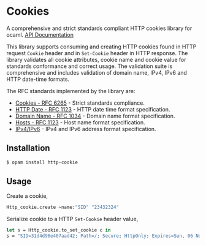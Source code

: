 # Cookies

A comprehensive and strict standards compliant HTTP cookies library for ocaml. [API Documentation](https://lemaetech.co.uk/http-cookie/http-cookie/Http_cookie/index.html)

This library supports consuming and creating HTTP cookies found in HTTP request `Cookie` header and in `Set-Cookie` header in HTTP response. The library validates all cookie attributes, cookie name and cookie value for standards conformance and correct usage. The validation suite is comprehensive and includes validation of domain name, IPv4, IPv6 and HTTP date-time formats.

The RFC standards implemented by the library are:
- [Cookies - RFC 6265](https://tools.ietf.org/html/rfc6265) - Strict standards compliance. 
- [HTTP Date - RFC 1123](https://datatracker.ietf.org/doc/html/rfc1123) - HTTP date time format specification.
- [Domain Name - RFC 1034](https://datatracker.ietf.org/doc/html/rfc1034#section-3.5) - Domain name format specification.
- [Hosts - RFC 1123](https://datatracker.ietf.org/doc/html/rfc1123#section-2.1) - Host name format specification.
- [IPv4/IPv6](https://datatracker.ietf.org/doc/html/draft-main-ipaddr-text-rep-02#section-3}) - IPv4 and IPv6 address format specification.

## Installation

```sh
$ opam install http-cookie
```

## Usage

Create a cookie,

```ocaml
Http_cookie.create ~name:"SID" "23432324"
```

Serialize cookie to a HTTP `Set-Cookie` header value,

```ocaml
let s = Http_cookie.to_set_cookie c in
s = "SID=31d4d96e407aad42; Path=/; Secure; HttpOnly; Expires=Sun, 06 Nov 1994 08:49:37 GMT"
```
